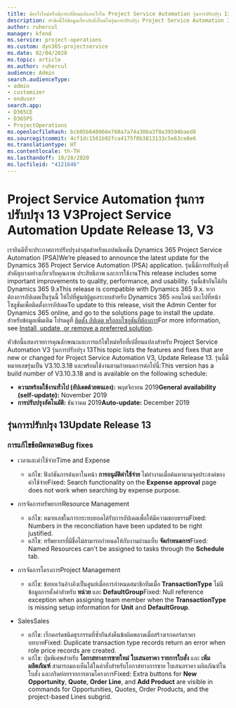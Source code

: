 ```yaml
---
title: มีอะไรใหม่หรือมีการเปลี่ยนแปลงอะไรใน Project Service Automation รุ่นการปรับปรุง 13 V3
description: หัวข้อนี้ให้ข้อมูลเกี่ยวกับสิ่งใหม่ในรุ่นการปรับปรุง Project Service Automation 13 V3
author: ruhercul
manager: kfend
ms.service: project-operations
ms.custom: dyn365-projectservice
ms.date: 02/04/2020
ms.topic: article
ms.author: ruhercul
audience: Admin
search.audienceType:
- admin
- customizer
- enduser
search.app:
- D365CE
- D365PS
- ProjectOperations
ms.openlocfilehash: bcb05b640966e760a7a74a306a3f0a39594baed8
ms.sourcegitcommit: 4cf1dc1561b92fca4175f0b3813133c5e63ce8e6
ms.translationtype: HT
ms.contentlocale: th-TH
ms.lasthandoff: 10/28/2020
ms.locfileid: "4121646"
---
```

# <a name="project-service-automation-update-release-13-v3"></a><span data-ttu-id="2cc68-103">Project Service Automation รุ่นการปรับปรุง 13 V3</span><span class="sxs-lookup"><span data-stu-id="2cc68-103">Project Service Automation Update Release 13, V3</span></span>
<span data-ttu-id="2cc68-104">เรายินดีที่จะประกาศการปรับปรุงล่าสุดสำหรับแอปพลิเคชัน Dynamics 365 Project Service Automation (PSA)</span><span class="sxs-lookup"><span data-stu-id="2cc68-104">We’re pleased to announce the latest update for the Dynamics 365 Project Service Automation (PSA) application.</span></span> <span data-ttu-id="2cc68-105">รุ่นนี้มีการปรับปรุงที่สำคัญบางอย่างเกี่ยวกับคุณภาพ ประสิทธิภาพ และการใช้งาน</span><span class="sxs-lookup"><span data-stu-id="2cc68-105">This release includes some important improvements to quality, performance, and usability.</span></span> <span data-ttu-id="2cc68-106">รุ่นนี้เข้ากันได้กับ Dynamics 365 9.x</span><span class="sxs-lookup"><span data-stu-id="2cc68-106">This release is compatible with Dynamics 365 9.x.</span></span> <span data-ttu-id="2cc68-107">หากต้องการอัปเดตเป็นรุ่นนี้ ให้ไปที่ศูนย์ผู้ดูแลระบบสำหรับ Dynamics 365 ออนไลน์ และไปที่หน้าโซลูชันเพื่อติดตั้งการอัปเดต</span><span class="sxs-lookup"><span data-stu-id="2cc68-107">To update to this release, visit the Admin Center for Dynamics 365 online, and go to the solutions page to install the update.</span></span> <span data-ttu-id="2cc68-108">สำหรับข้อมูลเพิ่มเติม โปรดดูที่ [ติดตั้ง อัปเดต หรือลบโซลูชันที่ต้องการ](https://docs.microsoft.com/power-platform/admin/install-remove-preferred-solution)</span><span class="sxs-lookup"><span data-stu-id="2cc68-108">For more information, see [Install, update, or remove a preferred solution](https://docs.microsoft.com/power-platform/admin/install-remove-preferred-solution).</span></span>

<span data-ttu-id="2cc68-109">หัวข้อนี้แสดงรายการคุณลักษณะและการแก้ไขใหม่หรือที่เปลี่ยนแปลงสำหรับ Project Service Automation V3 รุ่นการปรับปรุง 13</span><span class="sxs-lookup"><span data-stu-id="2cc68-109">This topic lists the features and fixes that are new or changed for Project Service Automation V3, Update Release 13.</span></span> <span data-ttu-id="2cc68-110">รุ่นนี้มีหมายเลขรุ่นเป็น V3.10.3.18 และพร้อมใช้งานตามกำหนดการต่อไปนี้:</span><span class="sxs-lookup"><span data-stu-id="2cc68-110">This version has a build number of V3.10.3.18 and is available on the following schedule:</span></span>

- <span data-ttu-id="2cc68-111">**ความพร้อมใช้งานทั่วไป (อัปเดตด้วยตนเอง):** พฤศจิกายน 2019</span><span class="sxs-lookup"><span data-stu-id="2cc68-111">**General availability (self-update):** November 2019</span></span>
- <span data-ttu-id="2cc68-112">**การปรับปรุงอัตโนมัติ:** ธันวาคม 2019</span><span class="sxs-lookup"><span data-stu-id="2cc68-112">**Auto-update:** December 2019</span></span>


## <a name="update-release-13"></a><span data-ttu-id="2cc68-113">รุ่นการปรับปรุง 13</span><span class="sxs-lookup"><span data-stu-id="2cc68-113">Update Release 13</span></span> 

### <a name="bug-fixes"></a><span data-ttu-id="2cc68-114">การแก้ไขข้อผิดพลาด</span><span class="sxs-lookup"><span data-stu-id="2cc68-114">Bug fixes</span></span>

- <span data-ttu-id="2cc68-115">เวลาและค่าใช้จ่าย</span><span class="sxs-lookup"><span data-stu-id="2cc68-115">Time and Expense</span></span>

     - <span data-ttu-id="2cc68-116">แก้ไข: ฟังก์ชันการค้นหาในหน้า **การอนุมัติค่าใช้จ่าย** ไม่ทำงานเมื่อค้นหาตามจุดประสงค์ของค่าใช้จ่าย</span><span class="sxs-lookup"><span data-stu-id="2cc68-116">Fixed: Search functionality on the **Expense approval** page does not work when searching by expense purpose.</span></span>

- <span data-ttu-id="2cc68-117">การจัดการทรัพยากร</span><span class="sxs-lookup"><span data-stu-id="2cc68-117">Resource Management</span></span>

     - <span data-ttu-id="2cc68-118">แก้ไข: หมายเลขในการกระทบยอดได้รับการอัปเดตเพื่อให้มีความชอบธรรม</span><span class="sxs-lookup"><span data-stu-id="2cc68-118">Fixed: Numbers in the reconciliation have been updated to be right justified.</span></span>
     - <span data-ttu-id="2cc68-119">แก้ไข: ทรัพยากรที่มีชื่อไม่สามารถกำหนดให้กับงานผ่านแท็บ **จัดกำหนดการ**</span><span class="sxs-lookup"><span data-stu-id="2cc68-119">Fixed: Named Resources can't be assigned to tasks through the **Schedule** tab.</span></span>

- <span data-ttu-id="2cc68-120">การจัดการโครงการ</span><span class="sxs-lookup"><span data-stu-id="2cc68-120">Project Management</span></span>

     - <span data-ttu-id="2cc68-121">แก้ไข: ข้อยกเว้นอ้างอิงเป็นศูนย์เมื่อการกำหนดสมาชิกทีมเมื่อ **TransactionType** ไม่มีข้อมูลการตั้งค่าสำหรับ **หน่วย** และ **DefaultGroup**</span><span class="sxs-lookup"><span data-stu-id="2cc68-121">Fixed: Null reference exception when assigning team member when the **TransactionType** is missing setup information for **Unit** and **DefaultGroup**.</span></span>

- <span data-ttu-id="2cc68-122">Sales</span><span class="sxs-lookup"><span data-stu-id="2cc68-122">Sales</span></span>

     - <span data-ttu-id="2cc68-123">แก้ไข: เร็กคอร์ดชนิดธุรกรรมที่ซ้ำกันส่งคืนข้อผิดพลาดเมื่อสร้างเรกคอร์ดราคาบทบาท</span><span class="sxs-lookup"><span data-stu-id="2cc68-123">Fixed: Duplicate transaction type records return an error when role price records are created.</span></span>
     - <span data-ttu-id="2cc68-124">แก้ไข: ปุ่มพิเศษสำหรับ **โอกาสทางการขายใหม่** **ใบเสนอราคา** **รายการใบสั่ง** และ **เพิ่มผลิตภัณฑ์** สามารถมองเห็นได้ในคำสั่งสำหรับโอกาสทางการขาย ใบเสนอราคา ผลิตภัณฑ์ในใบสั่ง และกริดย่อยรายการตามโครงการ</span><span class="sxs-lookup"><span data-stu-id="2cc68-124">Fixed: Extra buttons for **New Opportunity**, **Quote**, **Order Line**, and **Add Product** are visible in commands for Opportunities, Quotes, Order Products, and the project-based Lines subgrid.</span></span>



